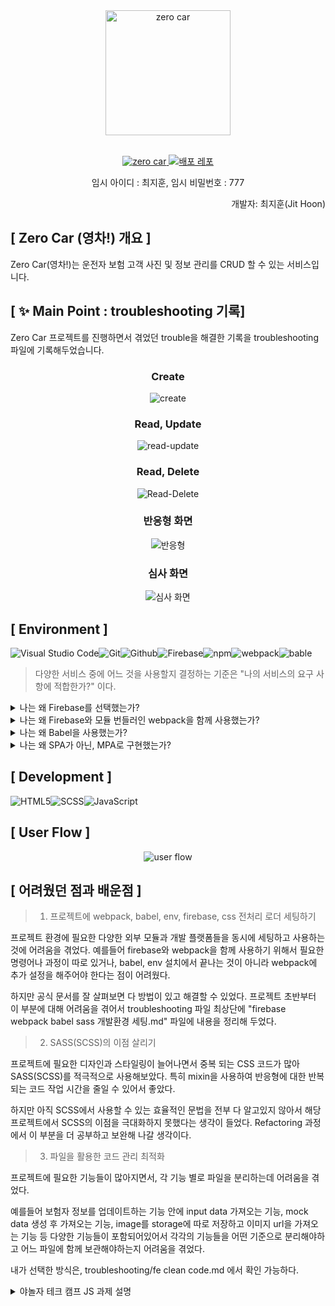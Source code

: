 <div align="center">
  <img src = "https://github.com/JitHoon/zero-car/assets/101972330/c7c34562-9610-4e30-aa25-d39e83078dd3" alt ="zero car" style="width: 200px; height: 200px"/>
</div>

<br/>

<p align="center">
  <a href="https://jithoon.github.io/zero-car/">
    <img src="https://img.shields.io/badge/Zero Car (영차!)-navy?style=for-the-badge&logoColor=white" alt="zero car"/>
  </a>
  <a href="https://github.com/JitHoon/zero-car">
    <img src="https://img.shields.io/badge/배포 repository-212125?style=for-the-badge&logoColor=white" alt="배포 레포"/>
  </a>
  <p align="center">임시 아이디 : 최지훈, 임시 비밀번호 : 777</p>
  <p align="end">개발자: 최지훈(Jit Hoon)</p>
</p>

## [ Zero Car (영차!) 개요 ]
Zero Car(영차!)는 운전자 보험 고객 사진 및 정보 관리를 CRUD 할 수 있는 서비스입니다.

## [ ✨ Main Point : troubleshooting 기록]
Zero Car 프로젝트를 진행하면서 겪었던 trouble을 해결한 기록을 troubleshooting 파일에 기록해두었습니다.

<div align="center">

### Create
![create](https://github.com/KDT1-FE/Y_FE_JAVASCRIPT_PICTURE/assets/101972330/ebecacb8-22f5-4b99-9127-11f93949de6b)

### Read, Update
![read-update](https://github.com/KDT1-FE/Y_FE_JAVASCRIPT_PICTURE/assets/101972330/70ff918c-e8f8-43ab-b07c-2354bbc74348)

### Read, Delete
![Read-Delete](https://github.com/KDT1-FE/Y_FE_JAVASCRIPT_PICTURE/assets/101972330/e659149b-b474-4192-89d0-7df3247249b2)

### 반응형  화면
![반응형](https://github.com/KDT1-FE/Y_FE_JAVASCRIPT_PICTURE/assets/101972330/688200c9-8bca-4b9a-b80a-11c58cead1a0)

### 심사 화면
![심사 화면](https://github.com/KDT1-FE/Y_FE_JAVASCRIPT_PICTURE/assets/101972330/a4d5e282-5a23-40bb-b503-9dc0ead81ccc)
</div>


## [ Environment ]
![Visual Studio Code](https://img.shields.io/badge/Visual%20Studio%20Code-007ACC?style=for-the-badge&logo=Visual%20Studio%20Code&logoColor=white)![Git](https://img.shields.io/badge/Git-F05032?style=for-the-badge&logo=Git&logoColor=white)![Github](https://img.shields.io/badge/GitHub-181717?style=for-the-badge&logo=GitHub&logoColor=white)![Firebase](https://img.shields.io/badge/firebase-FFCA28?style=for-the-badge&logo=firebase&logoColor=white)![npm](https://img.shields.io/badge/npm-%23CB3837?style=for-the-badge&logo=npm)![webpack](https://img.shields.io/badge/webpack-8DD6F9.svg?&style=for-the-badge&logo=WEBPACK&logoColor=white)![bable](https://img.shields.io/badge/babel-F9DC3E.svg?&style=for-the-badge&logo=BABEL&logoColor=white)

> 다양한 서비스 중에 어느 것을 사용할지 결정하는 기준은 "나의 서비스의 요구 사항에 적합한가?" 이다.

<details>
<summary>나는 왜 Firebase를 선택했는가?</summary>

### [ 내 서비스 요구 사항 ]
1. 10일이라는 짧은 개발 시간
2. 간단한 CRUD 기능만 필요
3. 간단한 구조의 DB만 사용 됨
4. DB 구축 경험보다 검색, 정렬, 이미지 미리 보기 등 다양한 기능 구현 경험이 더 중요
    
### [ AWS와 Firebase 비교 ]

<details>
<summary>첫 째, AWS와 Firebase의 공통 기능</summary>

1. Auth (인증 기능)
2.  **_Storage (저장소 기능 : 주요 사용 기능)_**
3. Push notifications (알림 보내기 기능)
5. Hosting (호스팅 기능)
6. Analytics (분석 기능)
</details>
<details>
<summary>둘 째, 앱의 프런트엔드와 통합하는 방법</summary>

**Firebase**
 1. Android , iOS, Web 용 SDK(Software development kit)를 제공
    - 프런트엔드 개발자는 백엔드 기술에 의존하지 않고도 쉽게 웹 개발 가능
2. REST API가 있어서 사용자가 원하는 API를 구축할 수도 있습니다.

**AWS**
1. Android, iOS, React Native에 통합하는 데 사용할 수 있는 AppSync라는 모바일 개발자에게 매우 좋은 솔루션을 제공
</details>
<details>
<summary>셋 째, AWS와 Firebase의 장점</summary>

**Firebase**
1. Cloud Firestore와 Realtime Database라는 두 가지 전용 데이터베이스 서비스를 제공
    - 이 두 데이터베이스는 모두 NoSQL 데이터베이스라서 데이터베이스 설정 및 쿼리를 작성을 걱정할 필요가 없다.
    - 10일 이라는 짧은 개발 기간동안 사용하기에 적합하다.

**AWS**
1. 백엔드에서 사용할 수 있는 다양한 유형의 데이터베이스를 제공
    - Firebase는 오직 NoSQL 데이터베이스만 제공한다.
    - 하지만 나의 서비스에서는 NoSQL DB만으로 충분하다.
2. 개발, 테스트, 앱을 위한 다양한 환경을 제공
    - Firebase에서도 다양한 환경을 제공해 주지만 AWS보다 시간이 좀 더 걸린다.

</details>
<details>
<summary>넷 째. 구축과 유지 보수에 필요한 노력</summary>

**Firebase**
    - Firebase 콘솔의 UI는 정말 심플하고 사용하기 매우 간단하다.
    - 비교적 사용하기 쉬운 SDK를 제공해 줌으로써 많은 시간을 절약할 수 있다.

**AWS**
    - AWS가 제공해 주는 서비스는 Firebase보다 10배 더 많다. Firebase와 비교하면 AWS는 약간의 학습 곡선이 있다.
    - 간단한 실시간 앱을 만들 때도 필요한 API와 데이터베이스를 설정해야 합니다.
</details>

### [ 결론 ]

**Firebase (선택)**
- 쉽게 설정, 사용, 유지 보수할 수 있다.
- 간단한 앱을 개발하기에 적합하다.

**AWS**
- 크고 복잡한 앱 구축에는 많은 도움이 되지만 단순한 앱에는 과도한 활용이 될 수 있다.
- 모든 앱의 요구 사항을 충족시킬 수 있는 많은 서비스를 가지고 있어 단일 클라우드로 서비스를 구축할 수 있지만 비용이 많이 들 수 있습니다.

[참고자료](https://blog.naver.com/PostView.naver?blogId=devks0228&logNo=221835489763&parentCategoryNo=&categoryNo=27&viewDate=&isShowPopularPosts=true&from=search)
</details>


<details>
<summary>나는 왜 Firebase와 모듈 번들러인 webpack을 함께 사용했는가?</summary>

1. 트리 쉐이킹 (최종 빌드 시 사용하지 않는 코드를 삭제) 하여 개발 작업 환경 개선
    - Firebase 자바스크립트 모듈식 API 버전 9 이상에서는 모듈 번들러의 최적화 기능과 연동하여 최종 빌드에 포함되는 Firebase 코드의 양을 줄이도록 최적화해준다.
    - 프로젝트에서는 버전 10 사용
2. 모듈 간 충돌을 방지하여 생산성과 퍼포먼스가 뛰어난 애플리케이션를 만들기 위함.
    - JS 파일이 많이 사용될 프로젝트이므로 모듈 간의 스코프가 구분이 되지 않아 발생하는 모듈 간 충돌 방지
    - 실제로 페이지 별로 js 파일을 구분하여 번들링 (아래 [ 파일 구조 ] 참고)
3. 서브파티 라이브러리 관리나 CSS 전처리, 이미지 에셋 관리 등에 있어서 다른 번들러보다 강점
    - 웹 애플리케이션에서 사용하는 CSS나 이미지 같은 에셋들을 JavaScript 코드로 변환하고, 이를 분석해서 번들하는 방식을 사용
    - 프로젝트에서 SCSS를 사용하며 이미지 CRUD가 메인인 프로젝트이므로 webpack 사용의 필요성을 느낌
4. 오래된 만큼 생태계가 풍부하고 안전성이 뛰어남
</details>

<details>
<summary>나는 왜 Babel을 사용했는가?</summary>

1. 호환성 걱정 없이 생산성 높은 최신 문법을 사용할 수 있다.
    - 개발할 때에는 최신 JavaScript 문법을 사용하되, Babel로 컴파일을 하고 난 후에는 같은 동작을 하면서 구형 브라우저 호환이 되는 JavaScript 코드로 변환시켜준다.
    - 바벨은 네이티브하지 않는 외부 라이브러리나 운영 체제 서비스를 사용할 수 있도록 만들어주는 글루 코드를 제공하는 API(바인딩 기능) 이다.
2. webpack의 ES6에대한 구형 브라우저 호환성 문제 해결
    - 대표적으로 webpack은 require(구문법)을 지원하지만 import(ES6)는 지원하지 않는다.
</details>

<details>
<summary>나는 왜 SPA가 아닌, MPA로 구현했는가?</summary>

### 결론
1. Zero Car 프로젝트에는 즉각적인 반응을 필요로 하는 기능이 없다.
  - 주요 기능 : 보험자 추가, 보험자 삭제, 보험자 상세보기, 보험금 심사
2. Zero Car 프로젝트에는 많은 페이지를 요구하지 않는다.
  - 웹 응용 프로그램에 점점 많은 페이지가 연결되면서 속도가 느려지는 이슈 때문에 SPA라는 웹 패러다임이 나타났는데, 프로젝트에는 많은 페이지를 요구하지 않는다.
3. 하지만 프로젝트 요구 사항과 상황에 맞춰 두 패러다임을 적절히 섞어 쓰는 것이 좋다고 생각한다.

### SPA (Single Page Application)
#### 개념
모던 웹의 패러다임으로, 한 개(Single)의 Page로 구성된 Application 이다.
서버로부터 완전한 새로운 페이지를 불러오지 않고 현재의 페이지를 동적으로 다시 작성함으로써 사용자와 소통하는 웹 애플리케이션이나 웹사이트를 말한다.

#### 작동 방식
SPA는 웹 에플리케이션에 필요한 모든 정적 리소스를 최초 접근 시 단 한번만 다운로드한다.
이후 새로운 페이지 요청 시, 페이지 갱신에 필요한 데이터만을 JSON으로 전달받아 페이지를 갱신한다. 기존 페이지의 내부를 수정해서 보여주는 방식이다.

#### 장점
1. 속도 및 응답시간
  - 전체 페이지를 다시 렌더링하지 않고 변경되는 부분만을 갱신하므로 새로고침이 발생하지 않아 네이티브 앱과 유사한 사용자 경험을 제공할 수 있다.

2. 모바일 친화적
  - 모바일 앱도 SPA와 동일한 아키텍처에서 개발되므로 모바일 개발을 염두해두면 동일한 백엔드 코드를 재사용하도록 할 수 있다.

3. 효율적인 로컬 스토리지 캐시
  - 한 번의 요청만 보내고 모든 데이터를 저장한 다음 이 데이터를 사용할 수 있으며 오프라인에서도 작동한다.

#### 단점
1. 초기 구동 속도
  - SPA는 웹 애플리케이션에 필요한 모든 정적 리소스를 최초 접근시 단 한번 다운로드하기 때문에 초기 구동 속도가 상대적으로 느리다.

2. SEO(검색엔진 최적화) 이슈
  - 자바스크립트를 읽지 못하는 검색엔진에 대해서 크롤링이 되지않아 색인이 되지 않는 문제가 발생할 수 있다.

### MPA (Multiple Page Application)
####  개념
기존 웹의 패러다임으로, 여러 개(Multiple)의 Page로 구성된 Application 이다.

#### 작동 방식
새로운 페이지를 요청할 때마다 서버에서 렌더링된 정적 리소스(HTML, CSS, JavaScript)가 다운로드된다. 페이지 이동하거나 새로고침하면 전체 페이지를 다시 렌더링한다.

#### 장점
1. SEO 친화적
- MPA를 사용하여 여러 페이지를 생성할 수 있기 때문에 훨씬 더 많은 수의 키워드를 타겟팅할 수 있다. 이렇게 하면 Google에서 얻을 수 있는 유기적 트래픽의 양이 자동으로 향상된다.

2. 확장성
- 다중 페이지로 원하는 만큼 페이지를 추가할 수 있다.

#### 단점
1. 페이지 이동 시 느린 속도
  - 사용자가 새로운 페이지를 이동하면 전체 페이지를 다시 렌더링하기 때문이다. HTML, CSS, JS 와 같은 리소스들이 새로 고쳐져서 속도에 영향을 받는다.

2. 보안 및 유지보수
- 개발자는 모든 페이지가 안전한지 확인 해야하는데 페이지가 많아서 지속적으로 유지보수 하a는 것이 어려움
</details>

## [ Development ]
![HTML5](https://img.shields.io/badge/HTML5-E34F26?style=for-the-badge&logo=html5&logoColor=white)![SCSS](https://img.shields.io/badge/SASS-cc6699.svg?&style=for-the-badge&logo=Sass&logoColor=white)![JavaScript](https://img.shields.io/badge/JavaScript-F7DF1E?style=for-the-badge&logo=Javascript&logoColor=white)

## [ User Flow ]
<div style="text-align: center;">
  <img src = "https://github.com/KDT1-FE/Y_FE_JAVASCRIPT_PICTURE/assets/101972330/7f5e564e-100e-4710-a815-5e3d6f473532" alt ="user flow" />
</div>

## [ 어려웠던 점과 배운점 ]

> 1. 프로젝트에 webpack, babel, env, firebase, css 전처리 로더 세팅하기

  프로젝트 환경에 필요한 다양한 외부 모듈과 개발 플랫폼들을 동시에 세팅하고 사용하는 것에 어려움을 겪었다. 예를들어 firebase와 webpack을 함께 사용하기 위해서 필요한 명령어나 과정이 따로 있거나, babel, env 설치에서 끝나는 것이 아니라 webpack에 추가 설정을 해주어야 한다는 점이 어려웠다.

  하지만 공식 문서를 잘 살펴보면 다 방법이 있고 해결할 수 있었다. 프로젝트 초반부터 이 부분에 대해 어려움을 겪어서 troubleshooting 파일 최상단에 "firebase webpack babel sass 개발환경 세팅.md" 파일에 내용을 정리해 두었다.

> 2. SASS(SCSS)의 이점 살리기

  프로젝트에 필요한 디자인과 스타일링이 늘어나면서 중복 되는 CSS 코드가 많아 SASS(SCSS)를 적극적으로 사용해보았다. 특히 mixin을 사용하여 반응형에 대한 반복되는 코드 작업 시간을 줄일 수 있어서 좋았다.

  하지만 아직 SCSS에서 사용할 수 있는 효율적인 문법을 전부 다 알고있지 않아서 해당 프로젝트에서 SCSS의 이점을 극대화하지 못했다는 생각이 들었다. Refactoring 과정에서 이 부분을 더 공부하고 보완해 나갈 생각이다.

> 3. 파일을 활용한 코드 관리 최적화

  프로젝트에 필요한 기능들이 많아지면서, 각 기능 별로 파일을 분리하는데 어려움을 겪었다. 
  
  예를들어 보험자 정보를 업데이트하는 기능 안에 input data 가져오는 기능, mock data 생성 후 가져오는 기능, image를 storage에 따로 저장하고 이미지 url을 가져오는 기능 등 다양한 기능들이 포함되어있어서 각각의 기능들을 어떤 기준으로 분리해야하고 어느 파일에 함께 보관해야하는지 어려움을 겪었다.

  내가 선택한 방식은, troubleshooting/fe clean code.md 에서 확인 가능하다.
  
<details>
<summary>야놀자 테크 캠프 JS 과제 설명</summary>

# 직원 사진 관리 서비스

직원들의 사진을 관리할 수 있는 사진 관리자 서비스를 만들어 보세요.

과제 수행 및 리뷰 기간은 별도 공지를 참고하세요!
## [과제 수행 및 제출 방법]
1. 현재 저장소를 로컬에 클론(Clone)합니다.
2. 자신의 본명으로 브랜치를 생성합니다.(구분 가능하도록 본명을 꼭 파스칼케이스로 표시하세요, git branch KDT0_이름)
3. 자신의 본명 브랜치에서 과제를 수행합니다.
4. 과제 수행이 완료되면, 자신의 본명 브랜치를 원격 저장소에 푸시(Push)합니다.(main 브랜치에 푸시하지 않도록 꼭 주의하세요, git push origin KDT0_이름)
5. 저장소에서 main 브랜치를 대상으로 Pull Request 생성하면, 과제 제출이 완료됩니다!(E.g, main <== KDT0_이름)
6. Pull Request 링크를 LMS로도 제출해 주셔야 합니다.
7. main 혹은 다른 사람의 브랜치로 절대 병합하지 않도록 주의하세요!
8. Pull Request에서 보이는 설명을 다른 사람들이 이해하기 쉽도록 꼼꼼하게 작성하세요!
9. Pull Request에서 과제 제출 후 절대 병합(Merge)하지 않도록 주의하세요!
10. 과제 수행 및 제출 과정에서 문제가 발생한 경우, 바로 담당 멘토나 강사에서 얘기하세요!

## [필수 요구사항]
-  “AWS S3 / Firebase 같은 서비스”를 이용하여 사진을 관리할 수 있는 페이지를 구현하세요.
- 프로필 페이지를 개발하세요.
- 스크롤이 가능한 형태의 리스팅 페이지를 개발하세요.
- 전체 페이지 데스크탑-모바일 반응형 페이지를 개발하세요.
- 사진을 등록, 수정, 삭제가 가능해야 합니다.
- 유저 플로우를 제작하여 리드미에 추가하세요.
* CSS
  * 애니메이션 구현
  * 상대수치 사용(rem, em)
* JavaScript
  * DOM event 조작

## [선택 요구사항]
- 사진 관리 페이지와 관련된 기타 기능도 고려해 보세요.
- 페이지가 보여지기 전에 로딩 애니메이션이 보이도록 만들어보세요.
- 직원을 등록, 수정, 삭제가 가능하게 해보세요.
- 직원 검색 기능을 추가해 보세요.
- infinity scroll 기능을 추가해 보세요.
- 사진을 편집할 수 있는 기능을 추가해 보세요.
- LocalStorage 사용
</details>